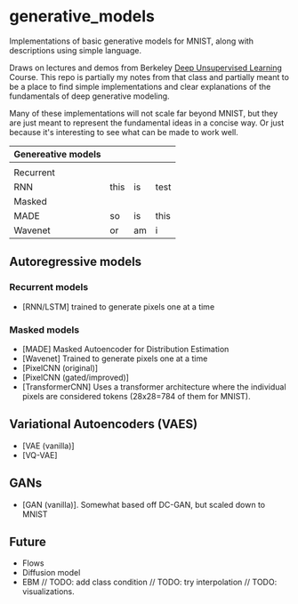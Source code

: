 # generative_models

Implementations of basic generative models for MNIST, along with descriptions using simple language.

Draws on lectures and demos from Berkeley [Deep Unsupervised Learning](https://sites.google.com/view/berkeley-cs294-158-sp20/) Course.
This repo is partially my notes from that class and partially meant to be a place to find simple implementations and clear explanations
of the fundamentals of deep generative modeling.

Many of these implementations will not scale far beyond MNIST, but they are just meant to represent the fundamental ideas
in a concise way. Or just because it's interesting to see what can be made to work well.

| Genereative models |  |  |  |
|-|-|-|-|
|  |  |  |  |
| Recurrent |  |  |  |
| RNN | this  | is | test |
| Masked |  |  |  |
| MADE | so | is | this |
| Wavenet | or | am | i |

## Autoregressive models

### Recurrent models
- [RNN/LSTM] trained to generate pixels one at a time

### Masked models
- [MADE] Masked Autoencoder for Distribution Estimation
- [Wavenet] Trained to generate pixels one at a time
- [PixelCNN (original)]
- [PixelCNN (gated/improved)]
- [TransformerCNN] Uses a transformer architecture where the individual pixels are considered tokens (28x28=784 of them for MNIST).

## Variational Autoencoders (VAES)

- [VAE (vanilla)]
- [VQ-VAE]

## GANs
- [GAN (vanilla)]. Somewhat based off DC-GAN, but scaled down to MNIST

## Future
- Flows
- Diffusion model
- EBM
// TODO: add class condition
// TODO: try interpolation
// TODO: visualizations.